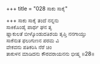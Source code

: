 +++
title = "028 ಸಾಕು ಸಾಕೈ"

+++
ಸಾಕು ಸಾಕೈ ತಂದೆ ನನ್ನನು  
ಸಾಕಿಕೊಂಡೈ ಪಾರ್ಥ ಘನ ತೃ  
ಷ್ಣಾಕುಲತೆ ಬೀಳ್ಕೊಂಡುದತಿಶಯ ತೃಪ್ತಿ ನನಗಾಯ್ತು  
ಸಾಕೆನುತ ಫಲುಗುಣನ ಪರಮ ವಿ  
ವೇಕವನು ಪತಿಕರಿಸಿ ನೆರೆ ಚಿಂ  
ತಾಕುಳನ ಮಾಡಿದನು ಕೌರವರಾಯನನು ಭೀಷ್ಮ      ॥28॥